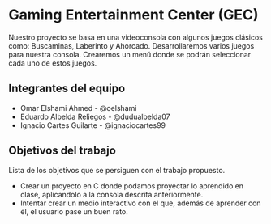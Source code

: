 # Gaming Entertainment Center (GEC)


Nuestro proyecto se basa en una videoconsola con algunos juegos clásicos como: Buscaminas, Laberinto y Ahorcado.
Desarrollaremos varios juegos para nuestra consola.
Crearemos un menú donde se podrán seleccionar cada uno de estos juegos.


## Integrantes del equipo

* Omar Elshami Ahmed - @oelshami
* Eduardo Albelda Reliegos - @dudualbelda07
* Ignacio Cartes Guilarte - @ignaciocartes99

## Objetivos del trabajo

Lista de los objetivos que se persiguen con el trabajo propuesto.
* Crear un proyecto en C donde podamos proyectar lo aprendido en clase, aplicandolo a la consola descrita anteriormente.
* Intentar crear un medio interactivo con el que, además de aprender con él, el usuario pase un buen rato.
